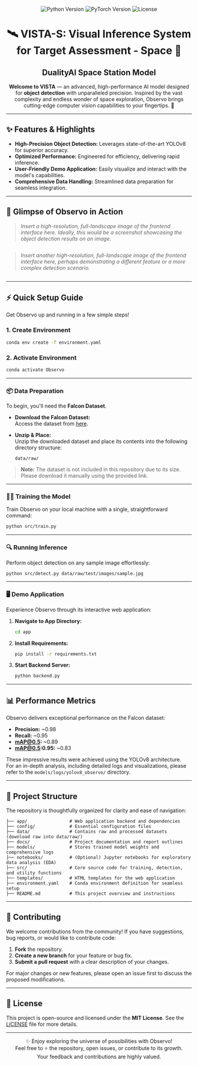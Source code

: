 <p align="center">
  <img src="https://img.shields.io/badge/Python-3.8%2B-blue?style=for-the-badge&logo=python" alt="Python Version">
  <img src="https://img.shields.io/badge/PyTorch-1.9%2B-orange?style=for-the-badge&logo=pytorch" alt="PyTorch Version">
  <img src="https://img.shields.io/badge/License-MIT-green?style=for-the-badge" alt="License">
</p>

<h1 align="center">🛰️ VISTA-S: Visual Inference System for Target Assessment - Space 🚀</h1>
<h2 align="center">DualityAI Space Station Model </h2>

<p align="center">
  <b>Welcome to <strong>VISTA</strong></b> — an advanced, high-performance AI model designed for <b>object detection</b> with unparalleled precision.
  Inspired by the vast complexity and endless wonder of space exploration, Observo brings cutting-edge computer vision capabilities to your fingertips. 🌌
</p>

---

## ✨ Features & Highlights

- **High-Precision Object Detection:** Leverages state-of-the-art YOLOv8 for superior accuracy.
- **Optimized Performance:** Engineered for efficiency, delivering rapid inference.
- **User-Friendly Demo Application:** Easily visualize and interact with the model's capabilities.
- **Comprehensive Data Handling:** Streamlined data preparation for seamless integration.

---

## 📸 Glimpse of Observo in Action

> *Insert a high-resolution, full-landscape image of the frontend interface here. Ideally, this would be a screenshot showcasing the object detection results on an image.*

```markdown
```

> *Insert another high-resolution, full-landscape image of the frontend interface here, perhaps demonstrating a different feature or a more complex detection scenario.*

```markdown
```

---

## ⚡️ Quick Setup Guide

Get Observo up and running in a few simple steps!

### 1. Create Environment

```bash
conda env create -f environment.yaml
```

### 2. Activate Environment

```bash
conda activate Observo
```

---

### 📦 Data Preparation

To begin, you'll need the **Falcon Dataset**.

- **Download the Falcon Dataset:**  
  Access the dataset from [here](#). <!-- Add actual link if available -->

- **Unzip & Place:**  
  Unzip the downloaded dataset and place its contents into the following directory structure:

  ```
  data/raw/
  ```

> **Note:** The dataset is not included in this repository due to its size. Please download it manually using the provided link.

---

### 🏋️‍♂️ Training the Model

Train Observo on your local machine with a single, straightforward command:

```bash
python src/train.py
```

---

### 🔍 Running Inference

Perform object detection on any sample image effortlessly:

```bash
python src/detect.py data/raw/test/images/sample.jpg
```

---

### 🖥️ Demo Application

Experience Observo through its interactive web application:

1. **Navigate to App Directory:**

    ```bash
    cd app
    ```

2. **Install Requirements:**

    ```bash
    pip install -r requirements.txt
    ```

3. **Start Backend Server:**

    ```bash
    python backend.py
    ```

---

## 📊 Performance Metrics

Observo delivers exceptional performance on the Falcon dataset:

- **Precision:** ~0.98  
- **Recall:** ~0.95  
- **mAP@0.5:** ~0.89  
- **mAP@0.5:0.95:** ~0.83  

These impressive results were achieved using the YOLOv8 architecture.  
For an in-depth analysis, including detailed logs and visualizations, please refer to the `models/logs/yolov8_observo/` directory.

---

## 📝 Project Structure

The repository is thoughtfully organized for clarity and ease of navigation:

```
├── app/                # Web application backend and dependencies
├── config/             # Essential configuration files
├── data/               # Contains raw and processed datasets (download raw into data/raw/)
├── docs/               # Project documentation and report outlines
├── models/             # Stores trained model weights and comprehensive logs
├── notebooks/          # (Optional) Jupyter notebooks for exploratory data analysis (EDA)
├── src/                # Core source code for training, detection, and utility functions
├── templates/          # HTML templates for the web application
├── environment.yaml    # Conda environment definition for seamless setup
├── README.md           # This project overview and instructions
```

---

## 🤝 Contributing

We welcome contributions from the community! If you have suggestions, bug reports, or would like to contribute code:

1. **Fork** the repository.
2. **Create a new branch** for your feature or bug fix.
3. **Submit a pull request** with a clear description of your changes.

For major changes or new features, please open an issue first to discuss the proposed modifications.

---

## 📄 License

This project is open-source and licensed under the **MIT License**. See the [LICENSE](LICENSE) file for more details.

---

<p align="center">
  ✨ Enjoy exploring the universe of possibilities with Observo! <br>
  Feel free to ⭐️ the repository, open issues, or contribute to its growth.<br>
  Your feedback and contributions are highly valued.
</p>

